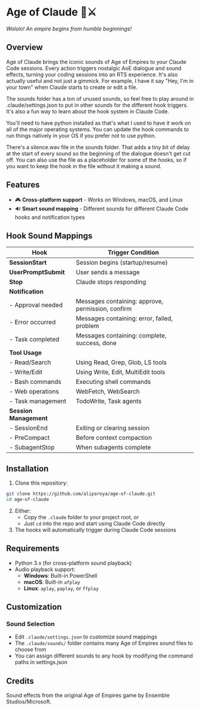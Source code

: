 # Age of Claude 🏰⚔️

*Wololo! An empire begins from humble beginnings!*

## Overview

Age of Claude brings the iconic sounds of Age of Empires to your Claude Code sessions. Every action triggers nostalgic AoE dialogue and sound effects, turning your coding sessions into an RTS experience. It's also actually useful and not just a gimmick. For example, I have it say "Hey, I'm in your town" when Claude starts to create or edit a file. 

The sounds folder has a ton of unused sounds, so feel free to play around in .claude/settings.json to put in other sounds for the different hook triggers. It's also a fun way to learn about the hook system in Claude Code.

You'll need to have python installed as that's what I used to have it work on all of the major operating systems. You can update the hook commands to run things natively in your OS if you prefer not to use python.

There's a silence.wav file in the sounds folder. That adds a tiny bit of delay at the start of every sound so the beginning of the dialogue doesn't get cut off. You can also use the file as a placeholder for some of the hooks, so if you want to keep the hook in the file without it making a sound.

## Features

- 🎮 **Cross-platform support** - Works on Windows, macOS, and Linux
- 🔊 **Smart sound mapping** - Different sounds for different Claude Code hooks and notification types

## Hook Sound Mappings

| Hook | Trigger Condition |
|------|------------------|
| **SessionStart** | Session begins (startup/resume) |
| **UserPromptSubmit** | User sends a message |
| **Stop** | Claude stops responding |
| **Notification** | |
| - Approval needed | Messages containing: approve, permission, confirm |
| - Error occurred | Messages containing: error, failed, problem |
| - Task completed | Messages containing: complete, success, done |
| **Tool Usage** | |
| - Read/Search | Using Read, Grep, Glob, LS tools |
| - Write/Edit | Using Write, Edit, MultiEdit tools |
| - Bash commands | Executing shell commands |
| - Web operations | WebFetch, WebSearch |
| - Task management | TodoWrite, Task agents |
| **Session Management** | |
| - SessionEnd | Exiting or clearing session |
| - PreCompact | Before context compaction |
| - SubagentStop | When subagents complete |

## Installation

1. Clone this repository:
```bash
git clone https://github.com/aliparoya/age-of-claude.git
cd age-of-claude
```

2. Either:
   - Copy the `.claude` folder to your project root, or
   - Just `cd` into the repo and start using Claude Code directly
3. The hooks will automatically trigger during Claude Code sessions

## Requirements

- Python 3.x (for cross-platform sound playback)
- Audio playback support:
  - **Windows**: Built-in PowerShell
  - **macOS**: Built-in `afplay`
  - **Linux**: `aplay`, `paplay`, or `ffplay`

## Customization

### Sound Selection
- Edit `.claude/settings.json` to customize sound mappings
- The `.claude/sounds/` folder contains many Age of Empires sound files to choose from
- You can assign different sounds to any hook by modifying the command paths in settings.json


## Credits

Sound effects from the original Age of Empires game by Ensemble Studios/Microsoft.